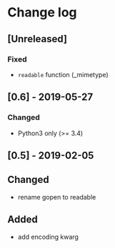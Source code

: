 # Change log

## [Unreleased]
### Fixed
- `readable` function (_mimetype)

## [0.6] - 2019-05-27
### Changed
- Python3 only (>= 3.4)

## [0.5] - 2019-02-05
## Changed
- rename gopen to readable

## Added
- add encoding kwarg
